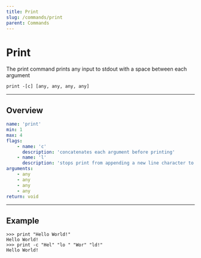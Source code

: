 ```yaml
---
title: Print
slug: /commands/print
parent: Commands
---
```


# Print
The print command prints any input to stdout with a space between each argument
```
print -[c] [any, any, any, any]
```
---
## Overview
```yaml
name: 'print'
min: 1
max: 4
flags:
    - name: 'c'
      description: 'concatenates each argument before printing'
    - name: 'l'
      description: 'stops print from appending a new line character to the end of the output'
arguments:
    - any
    - any
    - any
    - any
return: void
```
---
## Example 
```
>>> print "Hello World!"
Hello World!
>>> print -c "Hel" "lo " "Wor" "ld!"
Hello World!
```